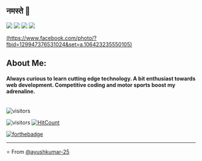## नमस्ते 🙏
[![](https://img.shields.io/badge/LinkedIn-ayushkumar25-blue)](https://www.linkedin.com/in/ayushkumar25/)
[![](https://img.shields.io/badge/Gmail-ayush2608%40gmail.com-red)](mailto:ayush2608@gmail.com)
[![](https://img.shields.io/badge/Telegram-%40ayushkumar__25-blue)](https://t.me/ayushkumar_25)
[![](https://img.shields.io/badge/HackerRank-ayushkumar__25-brightgreen)](https://www.hackerrank.com/ayushkumar_25)

[(https://www.facebook.com/photo/?fbid=129947376531024&set=a.106423235550105)](https://scontent.fdac116-1.fna.fbcdn.net/v/t39.30808-6/316423121_129947373197691_3109249726177539567_n.png?_nc_cat=106&ccb=1-7&_nc_sid=e3f864&_nc_eui2=AeGn5-RWPdG_0yGnyklC52tfwFLvxy3PHgDAUu_HLc8eAOAij4podD7MtLsPKHI1qTeuZoHM2PO4ivTATJEDyq9S&_nc_ohc=b0_0P6JisusAX9fDE23&_nc_ht=scontent.fdac116-1.fna&oh=00_AfByBsSbtdMOtDxOyscbLU20cYcpFuEFj0nKR9z_15xJow&oe=63802BC2)
<!-- TO make screenshot of your code, copy below link:  
https://carbon.now.sh/ -->

## About Me:
#### Always curious to learn cutting edge technology. A bit enthusiast towards web development. Competitive coding and motor sports boost my adrenaline. <br> <br>

![visitors](https://visitor-badge.glitch.me/badge?page_id=ayushkumar-25.ayushkumar-25) <br>
<!-- [![HitCount](http://hits.dwyl.com/ayushkumar-25/ayushkumar-25/ayushkumar-25.svg)](http://hits.dwyl.com/ayushkumar-25/ayushkumar-25/ayushkumar-25) -->


![visitors](https://visitor-badge.glitch.me/badge?page_id=ayushkumar-25.ayushkumar-25)
[![HitCount](http://hits.dwyl.com/ayushkumar-25/ayushkumar-25/ayushkumar-25.svg)](http://hits.dwyl.com/ayushkumar-25/ayushkumar-25/ayushkumar-25) <br>


[![forthebadge](https://forthebadge.com/images/badges/built-with-love.svg)](https://forthebadge.com)

---

⭐️ From [@ayushkumar-25](https://github.com/ayushkumar-25)

<!-- TO make screenshot of your code, copy below link:  
https://carbon.now.sh/ -->
